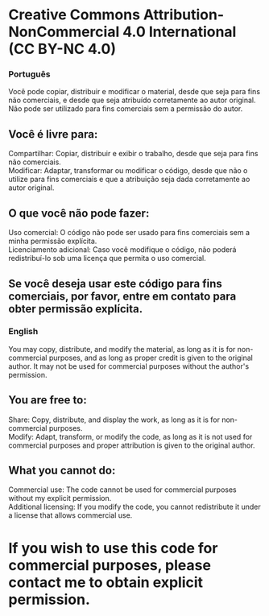 # Creative Commons Attribution-NonCommercial 4.0 International (CC BY-NC 4.0)

### Português
Você pode copiar, distribuir e modificar o material, desde que seja para fins não comerciais, e desde que seja atribuído corretamente ao autor original.
Não pode ser utilizado para fins comerciais sem a permissão do autor.

## Você é livre para:

Compartilhar: Copiar, distribuir e exibir o trabalho, desde que seja para fins não comerciais. <br>
Modificar: Adaptar, transformar ou modificar o código, desde que não o utilize para fins comerciais e que a atribuição seja dada corretamente ao autor original.

## O que você não pode fazer:

Uso comercial: O código não pode ser usado para fins comerciais sem a minha permissão explícita.<br>
Licenciamento adicional: Caso você modifique o código, não poderá redistribuí-lo sob uma licença que permita o uso comercial.

## Se você deseja usar este código para fins comerciais, por favor, entre em contato para obter permissão explícita.

### English 
You may copy, distribute, and modify the material, as long as it is for non-commercial purposes, and as long as proper credit is given to the original author.
It may not be used for commercial purposes without the author's permission.

## You are free to:

Share: Copy, distribute, and display the work, as long as it is for non-commercial purposes.<br>
Modify: Adapt, transform, or modify the code, as long as it is not used for commercial purposes and proper attribution is given to the original author.

## What you cannot do:

Commercial use: The code cannot be used for commercial purposes without my explicit permission.<br>
Additional licensing: If you modify the code, you cannot redistribute it under a license that allows commercial use.

# If you wish to use this code for commercial purposes, please contact me to obtain explicit permission.
